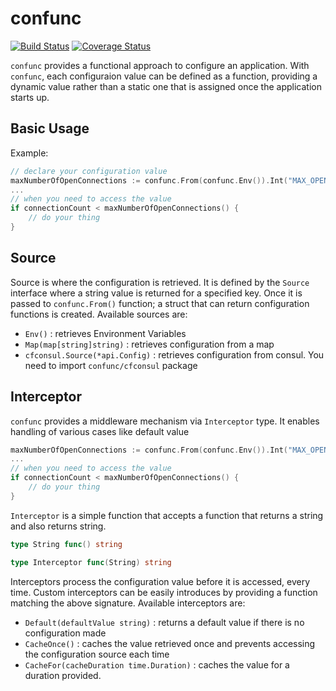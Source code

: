 # confunc

[![Build Status](https://travis-ci.org/alperkose/confunc.svg?branch=master)](https://travis-ci.org/alperkose/confunc) [![Coverage Status](https://coveralls.io/repos/github/alperkose/confunc/badge.svg)](https://coveralls.io/github/alperkose/confunc)

`confunc` provides a functional approach to configure an application. With `confunc`, each configuraion value can be defined as a function, providing a dynamic value rather than a static one that is assigned once the application starts up.

## Basic Usage
Example:
```go
// declare your configuration value
maxNumberOfOpenConnections := confunc.From(confunc.Env()).Int("MAX_OPEN_CONNECTIONS")
...
// when you need to access the value
if connectionCount < maxNumberOfOpenConnections() {
    // do your thing
}
```

## Source

Source is where the configuration is retrieved. It is defined by the `Source` interface where a string value is returned for a specified key. Once it is passed to `confunc.From()` function; a struct that can return configuration functions is created. Available sources are:
- `Env()` : retrieves Environment Variables
- `Map(map[string]string)` : retrieves configuration from a map
- `cfconsul.Source(*api.Config)` : retrieves configuration from consul. You need to import `confunc/cfconsul` package

## Interceptor
`confunc` provides a middleware mechanism via `Interceptor` type. It enables handling of various cases like default value

```go
maxNumberOfOpenConnections := confunc.From(confunc.Env()).Int("MAX_OPEN_CONNECTIONS", confunc.Default(10))
...
// when you need to access the value
if connectionCount < maxNumberOfOpenConnections() {
    // do your thing
}
```

`Interceptor` is a simple function that accepts a function that returns a string and also returns string.

```go
type String func() string

type Interceptor func(String) string
```

Interceptors process the configuration value before it is accessed, every time. Custom interceptors can be easily introduces by providing a function matching the above signature. Available interceptors are:
- `Default(defaultValue string)` : returns a default value if there is no configuration made
- `CacheOnce()` : caches the value retrieved once and prevents accessing the configuration source each time
- `CacheFor(cacheDuration time.Duration)` : caches the value for a duration provided.